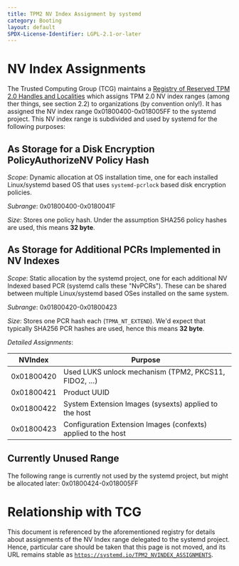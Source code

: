 ```yaml
---
title: TPM2 NV Index Assignment by systemd
category: Booting
layout: default
SPDX-License-Identifier: LGPL-2.1-or-later
---
```


# NV Index Assignments

The Trusted Computing Group (TCG) maintains a [Registry of Reserved TPM 2.0
Handles and Localities](https://trustedcomputinggroup.org/resource/registry/)
which assigns TPM 2.0 NV index ranges (among ther things, see section 2.2) to
organizations (by convention only!). It has assigned the NV index range
0x01800400-0x018005FF to the systemd project. This NV index range is subdivided
and used by systemd for the following purposes:

## As Storage for a Disk Encryption PolicyAuthorizeNV Policy Hash

*Scope*: Dynamic allocation at OS installation time, one for each installed
Linux/systemd based OS that uses `systemd-pcrlock` based disk encryption policies.

*Subrange*: 0x01800400-0x0180041F

*Size*: Stores one policy hash. Under the assumption SHA256 policy hashes are
used, this means **32 byte**.

## As Storage for Additional PCRs Implemented in NV Indexes

*Scope*: Static allocation by the systemd project, one for each additional NV
Indexed based PCR (systemd calls these "NvPCRs"). These can be shared between
multiple Linux/systemd based OSes installed on the same system.

*Subrange*: 0x01800420-0x01800423

*Size*: Stores one PCR hash each (`TPMA_NT_EXTEND`). We'd expect that typically
SHA256 PCR hashes are used, hence this means **32 byte**.

*Detailed Assignments*:

|    NVIndex | Purpose                                                        |
|------------|----------------------------------------------------------------|
| 0x01800420 | Used LUKS unlock mechanism (TPM2, PKCS11, FIDO2, …)            |
| 0x01800421 | Product UUID                                                   |
| 0x01800422 | System Extension Images (sysexts) applied to the host          |
| 0x01800423 | Configuration Extension Images (confexts) applied to the host  |

## Currently Unused Range

The following range is currently not used by the systemd project, but might be
allocated later: 0x01800424-0x018005FF

# Relationship with TCG

This document is referenced by the aforementioned registry for details about
assignments of the NV Index range delegated to the systemd project. Hence,
particular care should be taken that this page is not moved, and its URL
remains stable as
[`https://systemd.io/TPM2_NVINDEX_ASSIGNMENTS`](https://systemd.io/TPM2_NVINDEX_ASSIGNMENTS).

